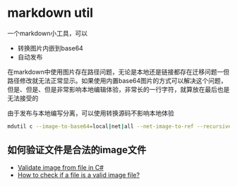 # markdown util

一个markdown小工具，可以

- 转换图片内嵌到base64
- 自动发布

在markdown中使用图片存在路径问题，无论是本地还是链接都存在迁移问题一但路径修改就无法正常显示。如果使用内置base64图片的方式可以解决这个问题，但是、但是、但是非常影响本地编辑体验，非常长的一行字符，就算放在最后也是无法接受的

由于发布与本地编写分离，可以使用转换源码不影响本地体验

```sh
mdutil c --image-to-base64=local|net|all --net-image-to-ref --recursive --tag- --output=./md_utiled .
```

## 如何验证文件是合法的image文件

- [Validate image from file in C#](https://stackoverflow.com/questions/210650/validate-image-from-file-in-c-sharp/9446045#9446045)
- [How to check if a file is a valid image file?](https://stackoverflow.com/a/902779)

